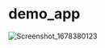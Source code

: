 # demo_app


![Screenshot_1678380123](https://user-images.githubusercontent.com/73125381/224092540-4e253236-7d59-4beb-b235-9b1f75466a61.png)
